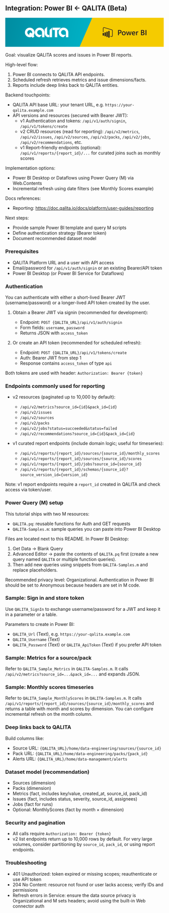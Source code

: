 ## Integration: Power BI ← QALITA (Beta)

<p align="center">
  <img width="800px" height="auto" src="../../../../img/integration/qalita-x-powerbi.png"/>
</p>

Goal: visualize QALITA scores and issues in Power BI reports.

High-level flow:

1. Power BI connects to QALITA API endpoints.
2. Scheduled refresh retrieves metrics and issue dimensions/facts.
3. Reports include deep links back to QALITA entities.

Backend touchpoints:

- QALITA API base URL: your tenant URL, e.g. `https://your-qalita.example.com`
- API versions and resources (secured with Bearer JWT):
  - v1 Authentication and tokens: `/api/v1/auth/signin`, `/api/v1/tokens/create`
  - v2 CRUD resources (read for reporting): `/api/v2/metrics`, `/api/v2/issues`, `/api/v2/sources`, `/api/v2/packs`, `/api/v2/jobs`, `/api/v2/recommendations`, etc.
  - v1 Report-friendly endpoints (optional): `/api/v1/reports/{report_id}/...` for curated joins such as monthly scores

Implementation options:

- Power BI Desktop or Dataflows using Power Query (M) via Web.Contents
- Incremental refresh using date filters (see Monthly Scores example)

Docs references:

- Reporting: https://doc.qalita.io/docs/platform/user-guides/reporting

Next steps:

- Provide sample Power BI template and query M scripts
- Define authentication strategy (Bearer token)
- Document recommended dataset model

### Prerequisites

- QALITA Platform URL and a user with API access
- Email/password for `/api/v1/auth/signin` or an existing Bearer/API token
- Power BI Desktop (or Power BI Service for Dataflows)

### Authentication

You can authenticate with either a short-lived Bearer JWT (username/password) or a longer-lived API token created by the user.

1) Obtain a Bearer JWT via signin (recommended for development):
   - Endpoint: `POST {QALITA_URL}/api/v1/auth/signin`
   - Form fields: `username`, `password`
   - Returns JSON with `access_token`

2) Or create an API token (recommended for scheduled refresh):
   - Endpoint: `POST {QALITA_URL}/api/v1/tokens/create`
   - Auth: Bearer JWT from step 1
   - Response contains `access_token` of type `api`

Both tokens are used with header: `Authorization: Bearer {token}`

### Endpoints commonly used for reporting

- v2 resources (paginated up to 10,000 by default):
  - `/api/v2/metrics?source_id={id}&pack_id={id}`
  - `/api/v2/issues`
  - `/api/v2/sources`
  - `/api/v2/packs`
  - `/api/v2/jobs?status=succeeded&status=failed`
  - `/api/v2/recommendations?source_id={id}&pack_id={id}`

- v1 curated report endpoints (include domain logic; useful for timeseries):
  - `/api/v1/reports/{report_id}/sources/{source_id}/monthly_scores`
  - `/api/v1/reports/{report_id}/sources/{source_id}/scores`
  - `/api/v1/reports/{report_id}/jobs?source_id={source_id}`
  - `/api/v1/reports/{report_id}/schemas/{source_id}?source_version_id={version_id}`

Note: v1 report endpoints require a `report_id` created in QALITA and check access via token/user.

### Power Query (M) setup

This tutorial ships with two M resources:

- `QALITA.pq`: reusable functions for Auth and GET requests
- `QALITA-Samples.m`: sample queries you can paste into Power BI Desktop

Files are located next to this README. In Power BI Desktop:

1. Get Data → Blank Query
2. Advanced Editor → paste the contents of `QALITA.pq` first (create a new query named `QALITA` or multiple function queries).
3. Then add new queries using snippets from `QALITA-Samples.m` and replace placeholders.

Recommended privacy level: Organizational. Authentication in Power BI should be set to Anonymous because headers are set in M code.

### Sample: Sign in and store token

Use `QALITA_SignIn` to exchange username/password for a JWT and keep it in a parameter or a table.

Parameters to create in Power BI:

- `QALITA_Url` (Text), e.g. `https://your-qalita.example.com`
- `QALITA_Username` (Text)
- `QALITA_Password` (Text) or `QALITA_ApiToken` (Text) if you prefer API token

### Sample: Metrics for a source/pack

Refer to `QALITA_Sample_Metrics` in `QALITA-Samples.m`. It calls `/api/v2/metrics?source_id=...&pack_id=...` and expands JSON.

### Sample: Monthly scores timeseries

Refer to `QALITA_Sample_MonthlyScores` in `QALITA-Samples.m`. It calls `/api/v1/reports/{report_id}/sources/{source_id}/monthly_scores` and returns a table with month and scores by dimension. You can configure incremental refresh on the month column.

### Deep links back to QALITA

Build columns like:

- Source URL: `{QALITA_URL}/home/data-engineering/sources/{source_id}`
- Pack URL: `{QALITA_URL}/home/data-engineering/packs/{pack_id}`
- Alerts URL: `{QALITA_URL}/home/data-management/alerts`

### Dataset model (recommendation)

- Sources (dimension)
- Packs (dimension)
- Metrics (fact, includes key/value, created_at, source_id, pack_id)
- Issues (fact, includes status, severity, source_id, assignees)
- Jobs (fact for runs)
- Optional: MonthlyScores (fact by month × dimension)

### Security and pagination

- All calls require `Authorization: Bearer {token}`
- v2 list endpoints return up to 10,000 rows by default. For very large volumes, consider partitioning by `source_id`, `pack_id`, or using report endpoints.

### Troubleshooting

- 401 Unauthorized: token expired or missing scopes; reauthenticate or use API token
- 204 No Content: resource not found or user lacks access; verify IDs and permissions
- Refresh errors in Service: ensure the data source privacy is Organizational and M sets headers; avoid using the built-in Web connector auth


